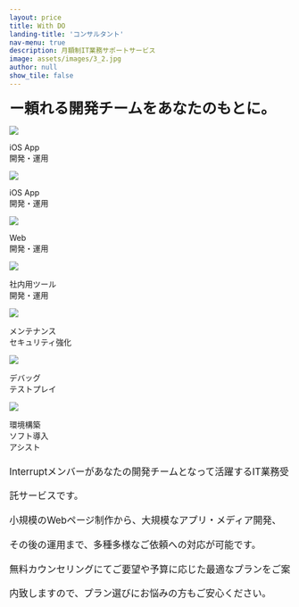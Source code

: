 ```yaml
---
layout: price
title: With DO 
landing-title: 'コンサルタント'
nav-menu: true
description: 月額制IT業務サポートサービス
image: assets/images/3_2.jpg
author: null
show_tile: false
---
```

<span style="font-weight:bold;font-size:1.9em;margin-bottom:40px;">ー頼れる開発チームをあなたのもとに。</span><br>
<div class="withdoimages">
<div><img src="/assets/images/icons8/icons8-apple-app-store-250.png"/><p>iOS App<br>開発・運用</p></div>
<div><img src="/assets/images/icons8/icons8-androidos-512.png"/><p>iOS App<br>開発・運用</p></div>
<div><img src="/assets/images/icons8/icons8-ww-64.png"/><p>Web<br>開発・運用</p></div>
<div><img src="/assets/images/icons8/icons8-service-512.png"/><p>社内用ツール<br>開発・運用</p></div>
<div><img src="/assets/images/icons8/icons8-security-100.png"/><p>メンテナンス<br>セキュリティ強化</p></div>
<div><img src="/assets/images/icons8/icons8-todo-100.png"/><p>デバッグ<br>テストプレイ</p></div>
<div><img src="/assets/images/icons8/icons8-cs-90.png"/><p>環境構築<br>ソフト導入<br>アシスト</p></div>
</div>

<span style="font-weight:normal;font-size:1.2em;line-height:2.6em;margin-top: 50px;">
Interruptメンバーがあなたの開発チームとなって活躍するIT業務受託サービスです。<br>
小規模のWebページ制作から、大規模なアプリ・メディア開発、その後の運用まで、多種多様なご依頼への対応が可能です。<br>
無料カウンセリングにてご要望や予算に応じた最適なプランをご案内致しますので、プラン選びにお悩みの方もご安心ください。<br>
</span><br>
